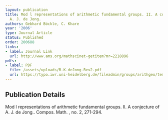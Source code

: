 ```yaml
---
layout: publication
title: Mod l representations of arithmetic fundamental groups. II. A conjecture of
  A. J. de Jong.
authors: Gebhard Böckle, C. Khare
year: '2006'
type: Journal Article
status: Published
order: 200688
links:
- label: Journal Link
  url: http://www.ams.org/mathscinet-getitem?mr=2218896
pdfs:
- label: PDF
  file: /assets/uploads/B-K-deJong-Rev2.pdf
  url: https://typo.iwr.uni-heidelberg.de/fileadmin/groups/arithgeo/templates/data/Gebhard_Boeckle/B-K-deJong-Rev2.pdf
---
```


## Publication Details

Mod l representations of arithmetic fundamental groups. II. A conjecture of A. J. de Jong.. Compos. Math. , no. 2, 271-294.


